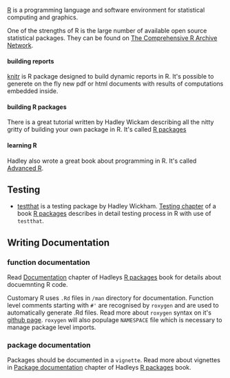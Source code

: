 [R](http://www.r-project.org) is a programming language and software environment for statistical computing and graphics.

One of the strengths of R is the large number of available open source statistical packages. They can be found on [The Comprehensive R Archive Network](http://cran.r-project.org).



#### building reports
[knitr](http://yihui.name/knitr/) is R package designed to build dynamic reports in R. It's possible to generete on the fly new pdf or html documents with results of computations embedded inside.

#### building R packages
There is a great tutorial written by Hadley Wickam describing all the nitty gritty of building your own package in R. It's called [R packages](http://r-pkgs.had.co.nz)

#### learning R
Hadley also wrote a great book about programming in R. It's called [Advanced R](http://adv-r.had.co.nz).

## Testing

* [testthat](https://github.com/hadley/testthat) is a testing package by Hadley Wickham. [Testing chapter](http://r-pkgs.had.co.nz/tests.html) of a book [R packages](http://r-pkgs.had.co.nz) describes in detail testing process in R with use of `testthat`.

## Writing Documentation

### function documentation
Read [Documentation](http://r-pkgs.had.co.nz/man.html) chapter of Hadleys [R packages](http://r-pkgs.had.co.nz) book for details about docuemnting R code.

Customary R uses `.Rd` files in `/man` directory for documentation. Function level comments starting with `#'` are recognised by `roxygen` and are used to automatically generate .Rd files. Read more about `roxygen` syntax on it's [github page](https://github.com/yihui/roxygen2). `roxygen` will also populage `NAMESPACE` file which is necessary to manage package level imports.

### package documentation
Packages should be documented in a `vignette`. Read more about vignettes in [Package documentation](http://r-pkgs.had.co.nz/vignettes.html) chapter of Hadleys [R packages](http://r-pkgs.had.co.nz) book.

